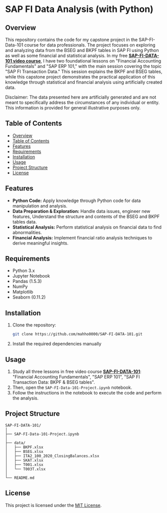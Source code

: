 # SAP FI Data Analysis (with Python)

## Overview
This repository contains the code for my capstone project in the SAP-FI-Data-101 course for data professionals. 
The project focuses on exploring and analyzing data from the BSEG and BKPF tables in SAP FI using Python as well as some financial and statistical analysis. 
In my free **[SAP-FI-DATA-101 video course](https://www.youtube.com/watch?v=x3F_r6VMZfU&list=PLYSheVN0dF4PVqgjc0cyGCVEPhJUe_isk)**, I have two foundational lessons on "Financial Accounting Fundamentals" and "SAP ERP 101," with the main session covering the topic "SAP FI Transaction Data." This session explains the BKPF and BSEG tables, while this capstone project demonstrates the practical application of this knowledge through statistical and financial analysis using artificially created data.

Disclaimer:  The data presented here are artificially generated and are not meant to specifically address the circumstances of any individual or entity. This information is provided for general illustrative purposes only.


## Table of Contents
- [Overview](#overview)
- [Table of Contents](#table-of-contents)
- [Features](#features)
- [Requirements](#requirements)
- [Installation](#installation)
- [Usage](#usage)
- [Project Structure](#project-structure)
- [License](#license)

## Features
- **Python Code:** Apply knowledge through Python code for data manipulation and analysis.
- **Data Preparation & Exploration:** Handle data issues, engineer new features, Understand the structure and contents of the BSEG and BKPF tables data.
- **Statistical Analysis:** Perform statistical analysis on financial data to find abnormalities.
- **Financial Analysis:** Implement financial ratio analysis techniques to derive meaningful insights.

## Requirements
- Python 3.x
- Jupyter Notebook
- Pandas (1.5.3)
- NumPy
- Matplotlib
- Seaborn (0.11.2)

## Installation
1. Clone the repository:
   ```bash
   git clone https://github.com/mahho0000/SAP-FI-DATA-101.git
   ```
2. Install the required dependencies manually
   

## Usage
1. Study all three lessons in free video course **[SAP-FI-DATA-101](https://www.youtube.com/watch?v=x3F_r6VMZfU&list=PLYSheVN0dF4PVqgjc0cyGCVEPhJUe_isk)**: "Financial Accounting Fundamentals", "SAP ERP 101", "SAP FI Transaction Data: BKPF & BSEG tables".
2. Then, open the `SAP-FI-Data-101-Project.ipynb` notebook.
3. Follow the instructions in the notebook to execute the code and perform the analysis.


## Project Structure
```
SAP-FI-DATA-101/
│
├── SAP-FI-Data-101-Project.ipynb
│
├── data/
│   ├── BKPF.xlsx
│   ├── BSEG.xlsx
│   ├── ITA2_100_2020_ClosingBalances.xlsx
│   ├── SKAT.xlsx
│   ├── T001.xlsx
│   └── T003T.xlsx
│
└── README.md
```

## License
This project is licensed under the [MIT License](LICENSE).
